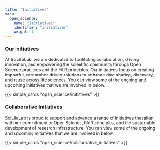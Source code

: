 ```yaml
---
title: "Initiatives"
menu:
  open_science:
    name: "Initiatives"
    identifier: "initiatives"
    weight: 3
---
```


### Our Initiatives

At SciLifeLab, we are dedicated to facilitating collaboration, driving innovation, and empowering the
scientific community through Open Science practices and the FAIR principles. Our initiatives focus on creating impactful,
researcher-driven solutions to enhance data sharing, discovery, and reuse across life sciences. You can view some of
the ongoing and upcoming initiatives that we are involved in below.

{{< simple_cards "open_science/initiatives" >}}

### Collaborative Initiatives

SciLifeLab is proud to support and advance a range of initiatives that align with our commitment to Open Science,
FAIR principles, and the sustainable development of research infrastructure. You can view some of the ongoing and
upcoming initiatives that we are involved in below.

{{< simple_cards "open_science/collaborative_initiatives" >}}
